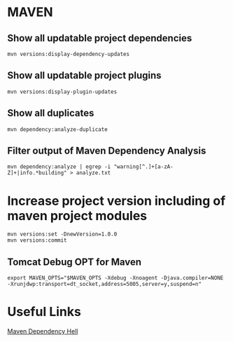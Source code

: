 # MAVEN

## Show all updatable project dependencies
```
mvn versions:display-dependency-updates
```

## Show all updatable project plugins
```
mvn versions:display-plugin-updates
```

## Show all duplicates
```
mvn dependency:analyze-duplicate
```

## Filter output of Maven Dependency Analysis
```
mvn dependency:analyze | egrep -i "warning[^.]+[a-zA-Z]+|info.*building" > analyze.txt
```

# Increase project version including of maven project modules
```
mvn versions:set -DnewVersion=1.0.0
mvn versions:commit
```

## Tomcat Debug OPT for Maven
```
export MAVEN_OPTS="$MAVEN_OPTS -Xdebug -Xnoagent -Djava.compiler=NONE -Xrunjdwp:transport=dt_socket,address=5005,server=y,suspend=n"
```

# Useful Links

[Maven Dependency Hell](https://carlosbecker.com/posts/maven-dependency-hell)